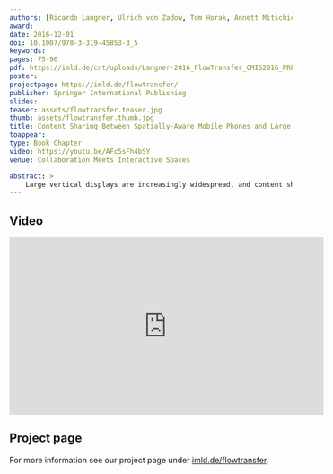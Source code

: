 ```yaml
---
authors: [Ricardo Langner, Ulrich von Zadow, Tom Horak, Annett Mitschick, Raimund Dachselt]
award:
date: 2016-12-01
doi: 10.1007/978-3-319-45853-3_5
keywords:
pages: 75-96
pdf: https://imld.de/cnt/uploads/Langner-2016_FlowTransfer_CMIS2016_PRE-PUBLICATION.pdf
poster:
projectpage: https://imld.de/flowtransfer/
publisher: Springer International Publishing
slides:
teaser: assets/flowtransfer.teaser.jpg
thumb: assets/flowtransfer.thumb.jpg
title: Content Sharing Between Spatially-Aware Mobile Phones and Large Vertical Displays Supporting Collaborative Work
toappear:
type: Book Chapter
video: https://youtu.be/AFc5sFh4bSY
venue: Collaboration Meets Interactive Spaces

abstract: >
    Large vertical displays are increasingly widespread, and content sharing between them and personal mobile devices is central to many collaborative usage scenarios. In this chapter we present FlowTransfer, bidirectional transfer techniques which make use of the mobile phone’s position and orientation. We focus on three main aspects: multi-item transfer and layout, the dichotomy of casual versus precise interaction, and support for physical navigation. Our five techniques explore these aspects in addition to being contributions in their own right. They leverage physical navigation, allowing seamless transitions between different distances to the display, while also supporting arranging content and copying entire layouts within the transfer process. This is enabled by a novel distance-dependent pointing cursor that supports coarse pointing from distance as well as precise positioning at close range. We fully implemented all techniques and conducted a qualitative study documenting their benefits. Finally, based on a literature review and our holistic approach in designing the techniques, we also contribute an analysis of the underlying design space.
---
```


## Video
<iframe width="560" height="315" src="https://www.youtube.com/embed/AFc5sFh4bSY" frameborder="0" allowfullscreen></iframe>

## Project page
For more information see our project page under [imld.de/flowtransfer](https://imld.de/flowtransfer).